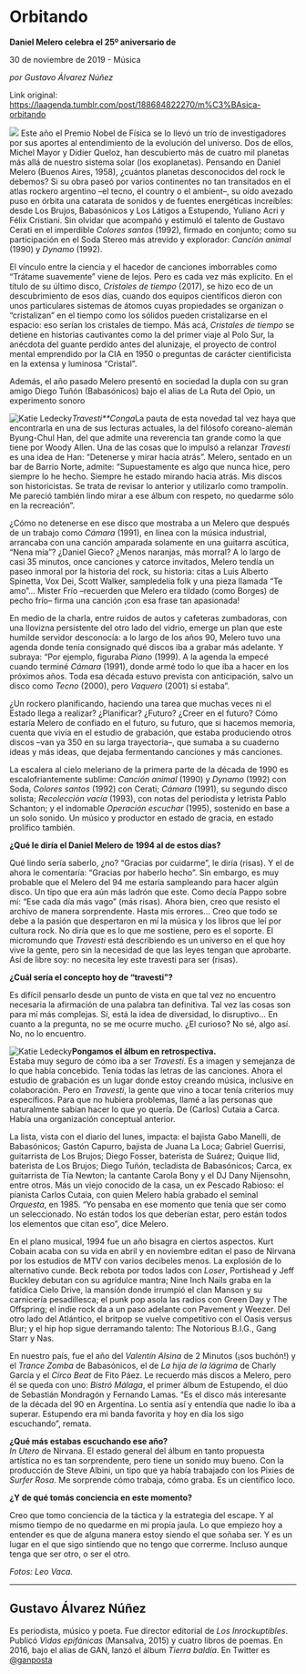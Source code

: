 # Orbitando

**Daniel Melero celebra el 25º aniversario de**

30 de noviembre de 2019 - Música

_por Gustavo Álvarez Núñez_

Link original: https://laagenda.tumblr.com/post/188684822270/m%C3%BAsica-orbitando

![](https://64.media.tumblr.com/dd71b95b6aecaedcf96f01a41698946e/c96d3dc4e74248a2-c3/s500x750/cfd10ad076918c26e6cd4e382f9ec345f2aeb84c.jpg)
Este año el Premio Nobel de Física se lo llevó un trío de investigadores por sus aportes al entendimiento de la evolución del universo. Dos de ellos, Michel Mayor y Didier Queloz, han descubierto más de cuatro mil planetas más allá de nuestro sistema solar (los exoplanetas). Pensando en Daniel Melero (Buenos Aires, 1958), ¿cuántos planetas desconocidos del rock le debemos? Si su obra paseó por varios continentes no tan transitados en el atlas rockero argentino –el tecno, el country o el ambient–, su oído avezado puso en órbita una catarata de sonidos y de fuentes energéticas increíbles: desde Los Brujos, Babasónicos y Los Látigos a Estupendo, Yuliano Acri y Félix Cristiani. Sin olvidar que acompañó y estimuló el talento de Gustavo Cerati en el imperdible *Colores santos* (1992), firmado en conjunto; como su participación en el Soda Stereo más atrevido y explorador: *Canción animal* (1990) y *Dynamo* (1992).

El vínculo entre la ciencia y el hacedor de canciones imborrables como “Trátame suavemente” viene de lejos. Pero es cada vez más explícito. En el título de su último disco, *Cristales de tiempo* (2017), se hizo eco de un descubrimiento de esos días, cuando dos equipos científicos dieron con unos particulares sistemas de átomos cuyas propiedades se organizan o “cristalizan” en el tiempo como los sólidos pueden cristalizarse en el espacio: eso serían los cristales de tiempo. Más acá, *Cristales de tiempo* se detiene en historias cautivantes como la del primer viaje al Polo Sur, la anécdota del guante perdido antes del alunizaje, el proyecto de control mental emprendido por la CIA en 1950 o preguntas de carácter cientificista en la extensa y luminosa “Cristal”.

Además, el año pasado Melero presentó en sociedad la dupla con su gran amigo Diego Tuñón (Babasónicos) bajo el alias de La Ruta del Opio, un experimento sonoro 

![Katie Ledecky](https://64.media.tumblr.com/f0b2b5a0ae29e249011bfa7efd0cd71b/c96d3dc4e74248a2-55/s400x600/3bbbb57011b0dcd886ec296583cecd7e134ba9eb.jpg)*Travesti**Conga*La pauta de esta novedad tal vez haya que encontrarla en una de sus lecturas actuales, la del filósofo coreano-alemán Byung-Chul Han, del que admite una reverencia tan grande como la que tiene por Woody Allen. Una de las cosas que lo impulsó a relanzar *Travesti* es una idea de Han: “Detenerse y mirar hacia atrás”. Melero, sentado en un bar de Barrio Norte, admite: “Supuestamente es algo que nunca hice, pero siempre lo he hecho. Siempre he estado mirando hacia atrás. Mis discos son historicistas. Se trata de revisar lo anterior y utilizarlo como trampolín. Me pareció también lindo mirar a ese álbum con respeto, no quedarme sólo en la recreación”.

¿Cómo no detenerse en ese disco que mostraba a un Melero que después de un trabajo como *Cámara* (1991), en línea con la música industrial, arrancaba con una canción amparada solamente en una guitarra ascútica, “Nena mía”? ¿Daniel Gieco? ¿Menos naranjas, más morral? A lo largo de casi 35 minutos, once canciones y catorce invitados, Melero tendía un paseo inmoral por la historia del rock, su historia: citas a Luis Alberto Spinetta, Vox Dei, Scott Walker, sampledelia folk y una pieza llamada “Te amo”… Mister Frío –recuerden que Melero era tildado (como Borges) de pecho frío– firma una canción ¡con esa frase tan apasionada!

En medio de la charla, entre ruidos de autos y cafeteras zumbadoras, con una llovizna persistente del otro lado del vidrio, emerge un plan que este humilde servidor desconocía: a lo largo de los años 90, Melero tuvo una agenda donde tenía consignado qué discos iba a grabar más adelante. Y subraya: “Por ejemplo, figuraba *Piano* (1999). A la agenda la empecé cuando terminé *Cámara* (1991), donde armé todo lo que iba a hacer en los próximos años. Toda esa década estuvo prevista con anticipación, salvo un disco como *Tecno* (2000), pero *Vaquero* (2001) sí estaba”.

¿Un rockero planificando, haciendo una tarea que muchas veces ni el Estado llega a realizar? ¿Planificar? ¿Futuro? ¿Creer en el futuro? Cómo estaría Melero de confiado en el futuro, su futuro, que si hacemos memoria, cuenta que vivía en el estudio de grabación, que estaba produciendo otros discos –van ya 350 en su larga trayectoria–, que sumaba a su cuaderno ideas y más ideas, que dejaba fermentando canciones y más canciones.

La escalera al cielo meleriano de la primera parte de la década de 1990 es escalofriantemente sublime: *Canción animal* (1990) y *Dynamo* (1992) con Soda, *Colores santos* (1992) con Cerati; *Cámara* (1991), su segundo disco solista; *Recolección vacía* (1993), con notas del periodista y letrista Pablo Schanton; y el indomable *Operación escuchar* (1995), sostenido en base a un solo sonido. Un músico y productor en estado de gracia, en estado prolífico también.

**¿Qué le diría el Daniel Melero de 1994 al de estos días?**  

Qué lindo sería saberlo, ¿no? “Gracias por cuidarme”, le diría (risas). Y el de ahora le comentaría: “Gracias por haberlo hecho”. Sin embargo, es muy probable que el Melero del 94 me estaría sampleando para hacer algún disco. Un tipo que era aún más ladrón que este. Como decía Pappo sobre mí: “Ese cada día más vago” (más risas). Ahora bien, creo que resisto el archivo de manera sorprendente. Hasta mis errores… Creo que todo se debe a la pasión que despertaron en mí la música y los libros que leí por cultura rock. No diría que es lo que me sostiene, pero es el soporte. El micromundo que *Travesti* está describiendo es un universo en el que hoy vive la gente, pero sin la necesidad de que las leyes tengan que aprobarte. Así de libre soy: no necesita ley este travesti para ser (risas).

**¿Cuál sería el concepto hoy de “travesti”?**  

Es difícil pensarlo desde un punto de vista en que tal vez no encuentro necesaria la afirmación de una palabra tan definitiva. Tal vez las cosas son para mí más complejas. Sí, está la idea de diversidad, lo disruptivo… En cuanto a la pregunta, no se me ocurre mucho. ¿El curioso? No sé, algo así. No, no lo encuentro. 

![Katie Ledecky](https://64.media.tumblr.com/a3fa782a77c08728bc944e4be98343c7/c96d3dc4e74248a2-b9/s400x600/c8d74c9b9b4f9cf66368126bdcb10c472f126799.jpg)**Pongamos el álbum en retrospectiva.**  
Estaba muy seguro de cómo iba a ser *Travesti*. Es a imagen y semejanza de lo que había concebido. Tenía todas las letras de las canciones. Ahora el estudio de grabación es un lugar donde estoy creando música, inclusive en colaboración. Pero en *Travesti*, la gente que vino a tocar tenía criterios muy específicos. Para que no hubiera problemas, llamé a las personas que naturalmente sabían hacer lo que yo quería. De (Carlos) Cutaia a Carca. Había una organización conceptual anterior.

La lista, vista con el diario del lunes, impacta: el bajista Gabo Manelli, de Babasónicos; Gastón Capurro, bajista de Juana La Loca; Gabriel Guerrisi, guitarrista de Los Brujos; Diego Fosser, baterista de Suárez; Quique Ilid, baterista de Los Brujos; Diego Tuñón, tecladista de Babasónicos; Carca, ex guitarrista de Tía Newton; la cantante Carola Bony y el DJ Dany Nijensohn, entre otros. Más un viejo conocido de la casa, un ex Pescado Rabioso: el pianista Carlos Cutaia, con quien Melero había grabado el seminal *Orquesta*, en 1985. “Yo pensaba en ese momento que tenía que ser como un seleccionado. No están todos los que deberían estar, pero están todos los elementos que citan eso”, dice Melero.

En el plano musical, 1994 fue un año bisagra en ciertos aspectos. Kurt Cobain acaba con su vida en abril y en noviembre editan el paso de Nirvana por los estudios de MTV con varios decibeles menos. La explosión de lo alternativo cunde. Beck rebota por todos lados con *Loser*, Portishead y Jeff Buckley debutan con su agridulce mantra; Nine Inch Nails graba en la fatídica Cielo Drive, la mansión donde irrumpió el clan Manson y su carnicería pesadillesca; el punk pop asola las radios con Green Day y The Offspring; el indie rock da a un paso adelante con Pavement y Weezer. Del otro lado del Atlántico, el britpop se vuelve competitivo con el Oasis versus Blur; y el hip hop sigue derramando talento: The Notorious B.I.G., Gang Starr y Nas.

En nuestro país, fue el año del *Valentín Alsina* de 2 Minutos (¡sos buchón!) y el *Trance Zomba* de Babasónicos, el de *La hija de la lágrima* de Charly García y el *Circo Beat* de Fito Páez. Le recuerdo más discos a Melero, pero él se queda con uno: *Bistró Málaga*, el primer álbum de Estupendo, el dúo de Sebastián Mondragón y Fernando Lamas. “Es el disco más interesante de la década del 90 en Argentina. Lo sentía así y entendía que nadie lo iba a superar. Estupendo era mi banda favorita y hoy en día los sigo escuchando”, remata.

**¿Qué más estabas escuchando ese año?**  
*In Utero* de Nirvana. El estado general del álbum en tanto propuesta artística no es tan sorprendente, pero tiene un sonido muy bueno. Con la producción de Steve Albini, un tipo que ya había trabajado con los Pixies de *Surfer Rosa*. Me sorprende cómo trabaja, cómo graba. Es un científico loco.

**¿Y de qué tomás conciencia en este momento?**  

Creo que tomo conciencia de la táctica y la estrategia del escape. Y al mismo tiempo de no quedarme en mi propia jaula. Lo que empiezo hoy a entender es que de alguna manera estoy siendo el que soñaba ser. Y es un lugar en el que sigo sintiendo que no tengo que correrme. Incluso aunque tenga que ser otro, o ser el otro.

*Fotos: Leo Vaca.*

  




---

 Gustavo Álvarez Núñez
----------------------

 Es periodista, músico y poeta. Fue director editorial de *Los Inrockuptibles*. Publicó *Vidas epifánicas* (Mansalva, 2015) y cuatro libros de poemas. En 2016, bajo el alias de GAN, lanzó el álbum *Tierra baldía*. En Twitter es [@ganposta](https://twitter.com/ganposta?lang=es) 

